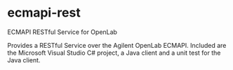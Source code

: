 # ecmapi-rest
ECMAPI RESTful Service for OpenLab

Provides a RESTful Service over the Agilent OpenLab ECMAPI.
Included are the Microsoft Visual Studio C# project, a Java client and a unit test for the Java client.
